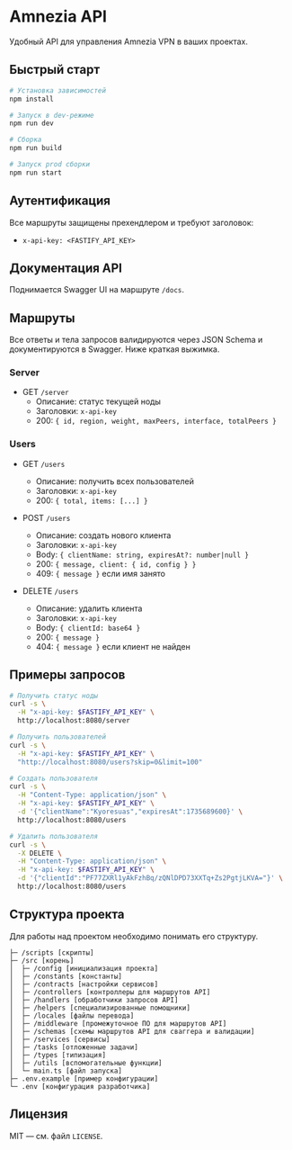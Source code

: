 # Amnezia API

Удобный API для управления Amnezia VPN в ваших проектах.

## Быстрый старт

```bash
# Установка зависимостей
npm install

# Запуск в dev-режиме
npm run dev

# Сборка
npm run build

# Запуск prod сборки
npm run start
```

## Аутентификация

Все маршруты защищены прехендлером и требуют заголовок:

- `x-api-key: <FASTIFY_API_KEY>`

## Документация API

Поднимается Swagger UI на маршруте `/docs`.

## Маршруты

Все ответы и тела запросов валидируются через JSON Schema и документируются в Swagger. Ниже краткая выжимка.

### Server

- GET `/server`
  - Описание: статус текущей ноды
  - Заголовки: `x-api-key`
  - 200: `{ id, region, weight, maxPeers, interface, totalPeers }`

### Users

- GET `/users`

  - Описание: получить всех пользователей
  - Заголовки: `x-api-key`
  - 200: `{ total, items: [...] }`

- POST `/users`

  - Описание: создать нового клиента
  - Заголовки: `x-api-key`
  - Body: `{ clientName: string, expiresAt?: number|null }`
  - 200: `{ message, client: { id, config } }`
  - 409: `{ message }` если имя занято

- DELETE `/users`
  - Описание: удалить клиента
  - Заголовки: `x-api-key`
  - Body: `{ clientId: base64 }`
  - 200: `{ message }`
  - 404: `{ message }` если клиент не найден

## Примеры запросов

```bash
# Получить статус ноды
curl -s \
  -H "x-api-key: $FASTIFY_API_KEY" \
  http://localhost:8080/server

# Получить пользователей
curl -s \
  -H "x-api-key: $FASTIFY_API_KEY" \
  "http://localhost:8080/users?skip=0&limit=100"

# Создать пользователя
curl -s \
  -H "Content-Type: application/json" \
  -H "x-api-key: $FASTIFY_API_KEY" \
  -d '{"clientName":"Kyoresuas","expiresAt":1735689600}' \
  http://localhost:8080/users

# Удалить пользователя
curl -s \
  -X DELETE \
  -H "Content-Type: application/json" \
  -H "x-api-key: $FASTIFY_API_KEY" \
  -d '{"clientId":"PF77ZXRl1yAkFzhBq/zQNlDPD73XXTq+Zs2PgtjLKVA="}' \
  http://localhost:8080/users
```

## Структура проекта

Для работы над проектом необходимо понимать его структуру.

```
├─ /scripts [скрипты]
├─ /src [корень]
│  ├─ /config [инициализация проекта]
│  ├─ /constants [константы]
│  ├─ /contracts [настройки сервисов]
│  ├─ /controllers [контроллеры для маршрутов API]
│  ├─ /handlers [обработчики запросов API]
│  ├─ /helpers [специализированные помощники]
│  ├─ /locales [файлы перевода]
│  ├─ /middleware [промежуточное ПО для маршрутов API]
│  ├─ /schemas [схемы маршрутов API для сваггера и валидации]
│  ├─ /services [сервисы]
│  ├─ /tasks [отложенные задачи]
│  ├─ /types [типизация]
│  ├─ /utils [вспомогательные функции]
│  └─ main.ts [файл запуска]
├─ .env.example [пример конфигурации]
└─ .env [конфигурация разработчика]
```

## Лицензия

MIT — см. файл `LICENSE`.
